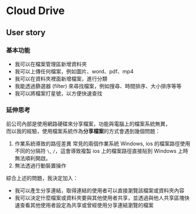 # Cloud Drive

## User story
### 基本功能
- 我可以在檔案管理區新增資料夾
- 我可以上傳任何檔案，例如圖片、word、pdf、mp4
- 我可以在資料夾裡面新增檔案，進行分類
- 我能透過篩選器 (filter) 來尋找檔案，例如搜尋、時間排序、大小排序等等
- 我可以將檔案打星號，以方便快速查找

### 延伸思考
前公司內部是使用網路硬碟來分享檔案，功能與電腦上的檔案系統無異，  
而以我的經驗，使用檔案系統作為**分享檔案**的方式會遇到幾個問題：

1. 作業系統導致的路徑差異
   常見的兩個作業系統 Windows, ios 的檔案路徑使用不同的分隔符 `\`, `/`，這會導致複製 ios 上的檔案路徑直接貼到 Windows 上時無法順利開啟。
2. 無法透過行動裝置操作

綜合上述的問題，我決定加入：
- 我可以產生分享連結，取得連結的使用者可以直接瀏覽該檔案或資料夾內容
- 我可以決定什麼檔案或資料夾要與其他使用者共享，並透過與他人共享區塊快速查看其他使用者設定為共享或曾經使用分享連結瀏覽的檔案